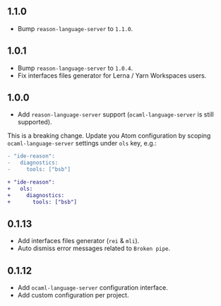 ## 1.1.0
* Bump `reason-language-server` to `1.1.0`.

## 1.0.1
* Bump `reason-language-server` to `1.0.4`.
* Fix interfaces files generator for Lerna / Yarn Workspaces users.

## 1.0.0
* Add `reason-language-server` support (`ocaml-language-server` is still supported).

This is a breaking change. Update you Atom configuration by scoping `ocaml-language-server` settings under `ols` key, e.g.:

```diff
- "ide-reason":
-   diagnostics:
-     tools: ["bsb"]

+ "ide-reason":
+   ols:
+     diagnostics:
+       tools: ["bsb"]
```


## 0.1.13
* Add interfaces files generator (`rei` & `mli`).
* Auto dismiss error messages related to `Broken pipe`.

## 0.1.12
* Add `ocaml-language-server` configuration interface.
* Add custom configuration per project.
